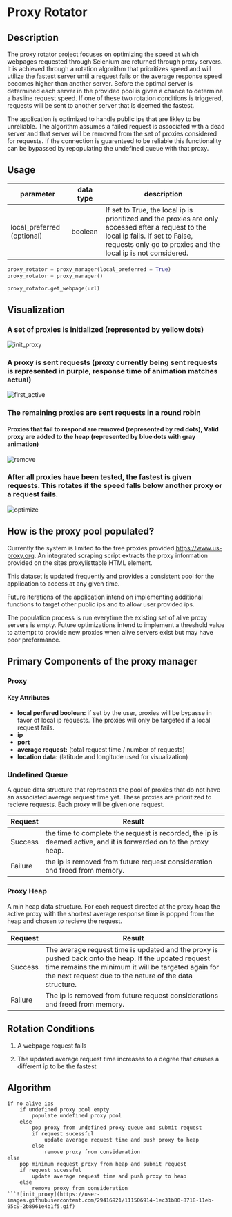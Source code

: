 # Proxy Rotator 

## Description 

The proxy rotator project focuses on optimizing the speed at which webpages requested through Selenium are returned through proxy servers. It is achieved through a rotation algorithm that prioritizes speed and will utilize the fastest server until a request fails or the average response speed becomes higher than another server. Before the optimal server is determined each server in the provided pool is given a chance to determine a basline request speed. If one of these two rotation conditions is triggered, requests will be sent to another server that is deemed the fastest.

The application is optimized to handle public ips that are likley to be unreliable. The algorithm assumes a failed request is associated with a dead server and that server will be removed from the set of proxies considered for requests. If the connection is guarenteed to be reliable this functionality can be bypassed by repopulating the undefined queue with that proxy. 

## Usage

|parameter |data type | description |
|----------|----------|-------------|
|local_preferred (optional)|boolean|If set to True, the local ip is prioritized and the proxies are only accessed after a request to the local ip fails. If set to False, requests only go to proxies and the local ip is not considered.|

```python
proxy_rotator = proxy_manager(local_preferred = True)
proxy_rotator = proxy_manager()

proxy_rotator.get_webpage(url)
```

## Visualization
### A set of proxies is initialized (represented by yellow dots)
![init_proxy](https://user-images.githubusercontent.com/29416921/111508571-d7d62580-8719-11eb-82b4-9ccc1f9f055a.gif)
### A proxy is sent requests (proxy currently being sent requests is represented in purple, response time of animation matches actual)
![first_active](https://user-images.githubusercontent.com/29416921/111506956-297db080-8718-11eb-9b29-9c523708faf7.gif)
### The remaining proxies are sent requests in a round robin 
#### Proxies that fail to respond are removed (represented by red dots), Valid proxy are added to the heap (represented by blue dots with gray animation)
![remove](https://user-images.githubusercontent.com/29416921/111506966-2be00a80-8718-11eb-8c10-045f6ab6a0cb.gif)
### After all proxies have been tested, the fastest is given requests. This rotates if the speed falls below another proxy or a request fails.
![optimize](https://user-images.githubusercontent.com/29416921/111506974-2edafb00-8718-11eb-8726-7d23fb86a2d4.gif)



## How is the proxy pool populated? 

Currently the system is limited to the free proxies provided https://www.us-proxy.org.
An integrated scraping script extracts the proxy information provided on the sites proxylisttable HTML element.

This dataset is updated frequently and provides a consistent pool for the application to access at any given time.

Future iterations of the application intend on implementing additional functions to target other public ips and to allow user provided ips.

The population process is run everytime the existing set of alive proxy servers is empty.
Future optimizations intend to implement a threshold value to attempt to provide new proxies when alive servers exist but may have poor preformance. 


## Primary Components of the proxy manager

### Proxy

#### Key Attributes

* **local perfered boolean:** if set by the user, proxies will be bypasse in favor of local ip requests. The proxies will only be targeted if a local request fails. 
* **ip**
* **port**
* **average request:** (total request time / number of requests)
* **location data:** (latitude and longitude used for visualization)


### Undefined Queue

A queue data structure that represents the pool of proxies that do not have an associated average request time yet. These proxies are prioritized to recieve requests. Each proxy will be given one request. 

|Request | Result|
|------- | ------|
|Success | the time to complete the request is recorded, the ip is deemed active, and it is forwarded on to the proxy heap.|
|Failure | the ip is removed from future request consideration and freed from memory.| 



### Proxy Heap

A min heap data structure. For each request directed at the proxy heap the active proxy with the shortest average response time is popped from the heap and chosen to recieve the request. 

|Request | Result|
|------- | ------|
|Success | The average request time is updated and the proxy is pushed back onto the heap. If the updated request time remains the minimum it will be targeted again for the next request due to the nature of the data structure.|
|Failure | The ip is removed from future request considerations and freed from memory.|



## Rotation Conditions
1. A webpage request fails

2. The updated average request time increases to a degree that causes a different ip to be the fastest

## Algorithm

```
if no alive ips
	if undefined proxy pool empty
		populate undefined proxy pool
	else
		pop proxy from undefined proxy queue and submit request
		if request sucessful
			update average request time and push proxy to heap
		else
			remove proxy from consideration
else 
	pop minimum request proxy from heap and submit request
	if request sucessful
		update average request time and push proxy to heap
	else 
		remove proxy from consideration
```![init_proxy](https://user-images.githubusercontent.com/29416921/111506914-1ec31b80-8718-11eb-95c9-2b8961e4b1f5.gif)
